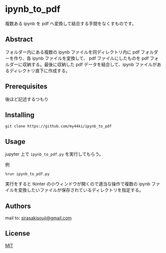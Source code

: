 # ipynb_to_pdf
複数ある ipynb を pdf へ変換して結合する手間をなくすものです。

## Abstract

フォルダー内にある複数の ipynb ファイルを同ディレクトリ内に pdf フォルダーを作り、各 ipynb ファイルを変換して、 pdf ファイルにしたものを pdf フォルダーに収納する。最後に収納した pdf データを結合して、ipynb ファイルがあるディレクトリ直下に作成する。

## Prerequisites

後ほど記述するつもり


## Installing

    git clone https://github.com/my44ki/ipynb_to_pdf

## Usage
jupyter 上で `ipynb_to_pdf.py` を実行してもらう。  

例
```
%run ipynb_to_pdf.py
```
実行をすると tkinter の小ウィンドウが開くので適当な操作で複数の ipynb ファイルを変換したいファイルが保存されているディレクトリを指定する。  



## Authors
mail to: sirasakisouji@gmail.com

## License
  
[MIT](http://TomoakiTANAKA.mit-license.org)</blockquote>
